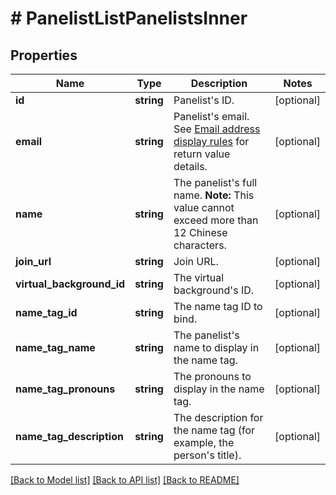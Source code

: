 # # PanelistListPanelistsInner

## Properties

Name | Type | Description | Notes
------------ | ------------- | ------------- | -------------
**id** | **string** | Panelist&#39;s ID. | [optional]
**email** | **string** | Panelist&#39;s email. See [Email address display rules](https://marketplace.zoom.us/docs/api-reference/using-zoom-apis#email-address) for return value details. | [optional]
**name** | **string** | The panelist&#39;s full name.  **Note:** This value cannot exceed more than 12 Chinese characters. | [optional]
**join_url** | **string** | Join URL. | [optional]
**virtual_background_id** | **string** | The virtual background&#39;s ID. | [optional]
**name_tag_id** | **string** | The name tag ID to bind. | [optional]
**name_tag_name** | **string** | The panelist&#39;s name to display in the name tag. | [optional]
**name_tag_pronouns** | **string** | The pronouns to display in the name tag. | [optional]
**name_tag_description** | **string** | The description for the name tag (for example, the person&#39;s title). | [optional]

[[Back to Model list]](../../README.md#models) [[Back to API list]](../../README.md#endpoints) [[Back to README]](../../README.md)
